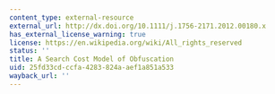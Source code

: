 ```yaml
---
content_type: external-resource
external_url: http://dx.doi.org/10.1111/j.1756-2171.2012.00180.x
has_external_license_warning: true
license: https://en.wikipedia.org/wiki/All_rights_reserved
status: ''
title: A Search Cost Model of Obfuscation
uid: 25fd33cd-ccfa-4283-824a-aef1a851a533
wayback_url: ''
---
```


